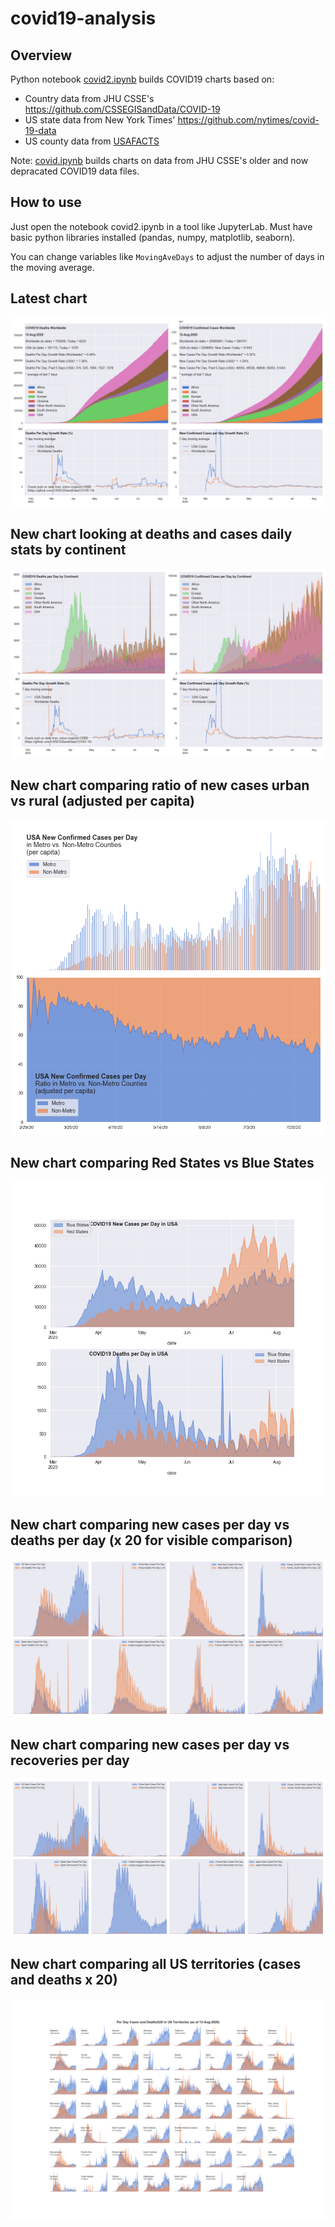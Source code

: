 # covid19-analysis

## Overview
Python notebook [covid2.ipynb](https://github.com/danlaw/covid19-analysis/blob/master/covid2.ipynb) builds COVID19 charts based on:
* Country data from JHU CSSE's https://github.com/CSSEGISandData/COVID-19
* US state data from New York Times' https://github.com/nytimes/covid-19-data
* US county data from [USAFACTS](https://usafacts.org/visualizations/coronavirus-covid-19-spread-map/)

Note: [covid.ipynb](https://github.com/danlaw/covid19-analysis/blob/master/covid.ipynb) builds charts on data from JHU CSSE's older and now depracated COVID19 data files.

## How to use
Just open the notebook covid2.ipynb in a tool like JupyterLab. Must have basic python libraries installed (pandas, numpy, matplotlib, seaborn).

You can change variables like ``MovingAveDays`` to adjust the number of days in the moving average.

## Latest chart
![Latest chart](charts/20200813-covid19-chart.png)

## New chart looking at deaths and cases daily stats by continent
![Comparison chart](charts/20200813-covid19-chart-perday.png)

## New chart comparing ratio of new cases urban vs rural (adjusted per capita)
![Urban rural per capita chart](charts/20200813-US-counties-urban-vs-rural-per-capita.png)

## New chart comparing Red States vs Blue States
![Red vs Blue chart](charts/20200813-compare-daily-red-vs-blue-states.png)

## New chart comparing new cases per day vs deaths per day (x 20 for visible comparison)
![Comparison chart](charts/20200813-comparison-chart.png)

## New chart comparing new cases per day vs recoveries per day
![Recovery chart](charts/20200813-comparison-recovery-chart.png)

## New chart comparing all US territories (cases and deaths x 20)
![Territories chart](charts/20200813-compare-US-territories.png)

